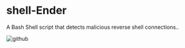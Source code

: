 # shell-Ender
A Bash Shell script that detects malicious reverse shell connections..


![github](https://user-images.githubusercontent.com/58376175/138590814-2503b6b8-32a7-4803-9d0a-8377b3285fb1.PNG)

